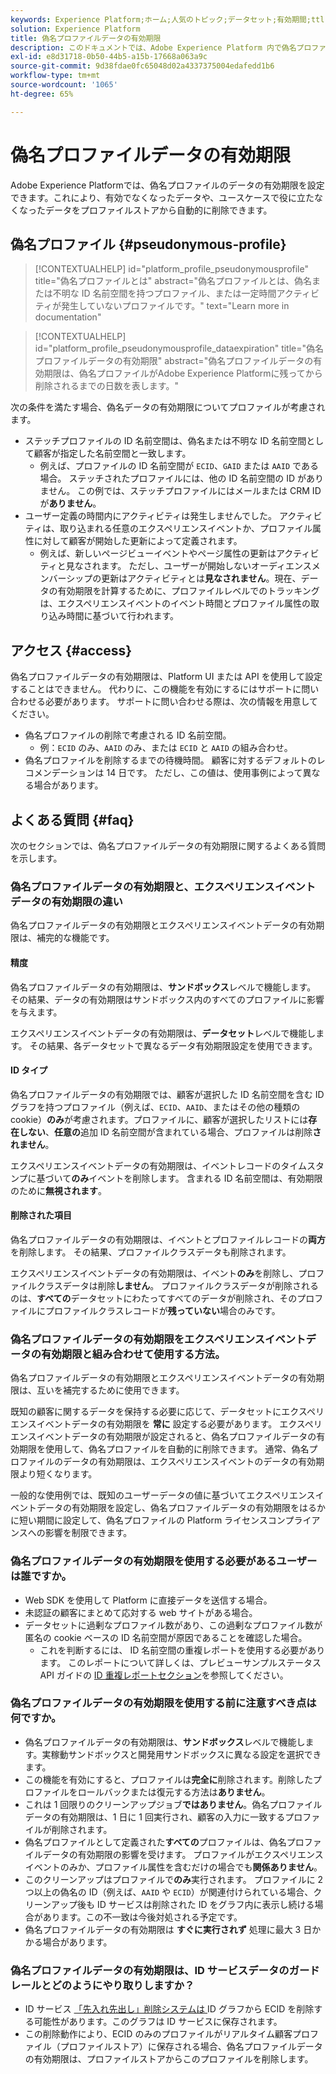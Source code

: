 ```yaml
---
keywords: Experience Platform;ホーム;人気のトピック;データセット;有効期間;ttl;偽名;偽名プロファイル;データの有効期限;有効期限;
solution: Experience Platform
title: 偽名プロファイルデータの有効期限
description: このドキュメントでは、Adobe Experience Platform 内で偽名プロファイルデータの有効期限を設定する際の一般的なガイダンスを提供します。
exl-id: e8d31718-0b50-44b5-a15b-17668a063a9c
source-git-commit: 9d38fdae0fc65048d02a4337375004edafedd1b6
workflow-type: tm+mt
source-wordcount: '1065'
ht-degree: 65%

---
```


# 偽名プロファイルデータの有効期限

Adobe Experience Platformでは、偽名プロファイルのデータの有効期限を設定できます。これにより、有効でなくなったデータや、ユースケースで役に立たなくなったデータをプロファイルストアから自動的に削除できます。

## 偽名プロファイル {#pseudonymous-profile}

>[!CONTEXTUALHELP]
>id="platform_profile_pseudonymousprofile"
>title="偽名プロファイルとは"
>abstract="偽名プロファイルとは、偽名または不明な ID 名前空間を持つプロファイル、または一定時間アクティビティが発生していないプロファイルです。"
>text="Learn more in documentation"

>[!CONTEXTUALHELP]
>id="platform_profile_pseudonymousprofile_dataexpiration"
>title="偽名プロファイルデータの有効期限"
>abstract="偽名プロファイルデータの有効期限は、偽名プロファイルがAdobe Experience Platformに残ってから削除されるまでの日数を表します。"

次の条件を満たす場合、偽名データの有効期限についてプロファイルが考慮されます。

- ステッチプロファイルの ID 名前空間は、偽名または不明な ID 名前空間として顧客が指定した名前空間と一致します。
   - 例えば、プロファイルの ID 名前空間が `ECID`、`GAID` または `AAID` である場合。 ステッチされたプロファイルには、他の ID 名前空間の ID がありません。 この例では、ステッチプロファイルにはメールまたは CRM ID が&#x200B;**ありません**。
- ユーザー定義の時間内にアクティビティは発生しませんでした。 アクティビティは、取り込まれる任意のエクスペリエンスイベントか、プロファイル属性に対して顧客が開始した更新によって定義されます。
   - 例えば、新しいページビューイベントやページ属性の更新はアクティビティと見なされます。 ただし、ユーザーが開始しないオーディエンスメンバーシップの更新はアクティビティとは&#x200B;**見なされません**。現在、データの有効期限を計算するために、プロファイルレベルでのトラッキングは、エクスペリエンスイベントのイベント時間とプロファイル属性の取り込み時間に基づいて行われます。

## アクセス {#access}

偽名プロファイルデータの有効期限は、Platform UI または API を使用して設定することはできません。 代わりに、この機能を有効にするにはサポートに問い合わせる必要があります。 サポートに問い合わせる際は、次の情報を用意してください。

- 偽名プロファイルの削除で考慮される ID 名前空間。
   - 例：`ECID` のみ、`AAID` のみ、または `ECID` と `AAID` の組み合わせ。
- 偽名プロファイルを削除するまでの待機時間。 顧客に対するデフォルトのレコメンデーションは 14 日です。 ただし、この値は、使用事例によって異なる場合があります。

## よくある質問 {#faq}

次のセクションでは、偽名プロファイルデータの有効期限に関するよくある質問を示します。

### 偽名プロファイルデータの有効期限と、エクスペリエンスイベントデータの有効期限の違い

偽名プロファイルデータの有効期限とエクスペリエンスイベントデータの有効期限は、補完的な機能です。

#### 精度

偽名プロファイルデータの有効期限は、**サンドボックス**&#x200B;レベルで機能します。 その結果、データの有効期限はサンドボックス内のすべてのプロファイルに影響を与えます。

エクスペリエンスイベントデータの有効期限は、**データセット**&#x200B;レベルで機能します。 その結果、各データセットで異なるデータ有効期限設定を使用できます。

#### ID タイプ

偽名プロファイルデータの有効期限では、顧客が選択した ID 名前空間を含む ID グラフを持つプロファイル（例えば、`ECID`、`AAID`、またはその他の種類の cookie）**のみ**&#x200B;が考慮されます。プロファイルに、顧客が選択したリストには&#x200B;**存在しない**、**任意の**&#x200B;追加 ID 名前空間が含まれている場合、プロファイルは削除&#x200B;**されません**。

エクスペリエンスイベントデータの有効期限は、イベントレコードのタイムスタンプに基づいて&#x200B;**のみ**&#x200B;イベントを削除します。 含まれる ID 名前空間は、有効期限のために&#x200B;**無視されます**。

#### 削除された項目

偽名プロファイルデータの有効期限は、イベントとプロファイルレコードの&#x200B;**両方**&#x200B;を削除します。 その結果、プロファイルクラスデータも削除されます。

エクスペリエンスイベントデータの有効期限は、イベント&#x200B;**のみ**&#x200B;を削除し、プロファイルクラスデータは削除&#x200B;**しません**。 プロファイルクラスデータが削除されるのは、**すべての**&#x200B;データセットにわたってすべてのデータが削除され、そのプロファイルにプロファイルクラスレコードが&#x200B;**残っていない**&#x200B;場合のみです。

### 偽名プロファイルデータの有効期限をエクスペリエンスイベントデータの有効期限と組み合わせて使用する方法。

偽名プロファイルデータの有効期限とエクスペリエンスイベントデータの有効期限は、互いを補完するために使用できます。

既知の顧客に関するデータを保持する必要に応じて、データセットにエクスペリエンスイベントデータの有効期限を **常に** 設定する必要があります。 エクスペリエンスイベントデータの有効期限が設定されると、偽名プロファイルデータの有効期限を使用して、偽名プロファイルを自動的に削除できます。 通常、偽名プロファイルのデータの有効期限は、エクスペリエンスイベントのデータの有効期限より短くなります。

一般的な使用例では、既知のユーザーデータの値に基づいてエクスペリエンスイベントデータの有効期限を設定し、偽名プロファイルデータの有効期限をはるかに短い期間に設定して、偽名プロファイルの Platform ライセンスコンプライアンスへの影響を制限できます。

### 偽名プロファイルデータの有効期限を使用する必要があるユーザーは誰ですか。

- Web SDK を使用して Platform に直接データを送信する場合。
- 未認証の顧客にまとめて応対する web サイトがある場合。
- データセットに過剰なプロファイル数があり、この過剰なプロファイル数が匿名の cookie ベースの ID 名前空間が原因であることを確認した場合。
   - これを判断するには、 ID 名前空間の重複レポートを使用する必要があります。 このレポートについて詳しくは、プレビューサンプルステータス API ガイドの [ID 重複レポートセクション](./api/preview-sample-status.md#identity-overlap-report)を参照してください。

### 偽名プロファイルデータの有効期限を使用する前に注意すべき点は何ですか。

- 偽名プロファイルデータの有効期限は、**サンドボックス**&#x200B;レベルで機能します。実稼動サンドボックスと開発用サンドボックスに異なる設定を選択できます。
- この機能を有効にすると、プロファイルは&#x200B;**完全に**&#x200B;削除されます。削除したプロファイルをロールバックまたは復元する方法は&#x200B;**ありません**。
- これは 1 回限りのクリーンアップジョブ&#x200B;**ではありません**。偽名プロファイルデータの有効期限は、1 日に 1 回実行され、顧客の入力に一致するプロファイルが削除されます。
- 偽名プロファイルとして定義された&#x200B;**すべての**&#x200B;プロファイルは、偽名プロファイルデータの有効期限の影響を受けます。 プロファイルがエクスペリエンスイベントのみか、プロファイル属性を含むだけの場合でも&#x200B;**関係ありません**。
- このクリーンアップはプロファイルで&#x200B;**のみ**&#x200B;実行されます。 プロファイルに 2 つ以上の偽名の ID（例えば、`AAID` や `ECID`）が関連付けられている場合、クリーンアップ後も ID サービスは削除された ID をグラフ内に表示し続ける場合があります。この不一致は今後対処される予定です。
- 偽名プロファイルデータの有効期限は **すぐに実行されず** 処理に最大 3 日かかる場合があります。

### 偽名プロファイルデータの有効期限は、ID サービスデータのガードレールとどのようにやり取りしますか？

- ID サービス [ 「先入れ先出し」削除システムは ](../identity-service/guardrails.md)ID グラフから ECID を削除する可能性があります。このグラフは ID サービスに保存されます。
- この削除動作により、ECID のみのプロファイルがリアルタイム顧客プロファイル（プロファイルストア）に保存される場合、偽名プロファイルデータの有効期限は、プロファイルストアからこのプロファイルを削除します。
